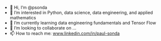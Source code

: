 - 👋 Hi, I’m @psonda
- 👀 I’m interested in Python,  data science,  data engineering,  and applied mathematics
- 🌱 I’m currently learning data engineering fundamentals and Tensor Flow
- 💞️ I’m looking to collaborate on ...
- 📫 How to reach me:  www.linkedin.com/in/paul-sonda

<!---
psonda/psonda is a ✨ special ✨ repository because its `README.md` (this file) appears on your GitHub profile.
You can click the Preview link to take a look at your changes.
--->
